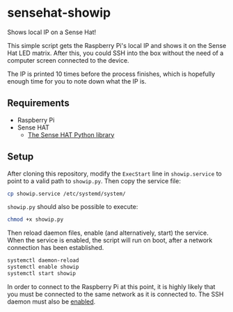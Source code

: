 # sensehat-showip
Shows local IP on a Sense Hat!

This simple script gets the Raspberry Pi's local IP
and shows it on the Sense Hat LED matrix. After this,
you could SSH into the box without the need of a
computer screen connected to the device.

The IP is printed 10 times before the process
finishes, which is hopefully enough time for you to
note down what the IP is.

## Requirements

* Raspberry Pi
* Sense HAT
  * [The Sense HAT Python library](https://pythonhosted.org/sense-hat/#install)

## Setup

After cloning this repository, modify the `ExecStart`
line in `showip.service` to point to a valid path to
`showip.py`.  Then copy the service file:

```sh
cp showip.service /etc/systemd/system/
```

`showip.py` should also be possible to execute:

```sh
chmod +x showip.py
```

Then reload daemon files, enable (and alternatively,
start) the service. When the service is enabled, the
script will run on boot, after a network connection
has been established.

```sh
systemctl daemon-reload
systemctl enable showip
systemctl start showip
```

In order to connect to the Raspberry Pi at this point,
it is highly likely that you must be connected to the
same network as it is connected to. The SSH daemon
must also be [enabled](https://www.raspberrypi.org/documentation/remote-access/ssh/).
